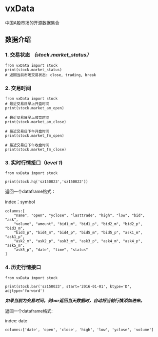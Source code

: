 # vxData

中国A股市场的开源数据集合

## 数据介绍

### 1. 交易状态 ___（stock.market_status）___

```
from vxData import stock
print(stock.market_status)
# 返回当前市场交易状态: close, trading, break
```

### 2. 交易时间
```
from vxData import stock
# 最近交易日早上开盘时间
print(stock.market_am_open)

# 最近交易日早上收盘时间
print(stock.market_am_close)

# 最近交易日下午开盘时间
print(stock.market_fm_open)

# 最近交易日下午收盘时间
print(stock.market_fm_close)
```

### 3. 实时行情接口（___level 1___)

```
from vxData import stock

print(stock.hq('sz150023','sz150022'))

```

返回一个dataframe格式：

index：symbol

 
```
columns:[
    "name", "open", "yclose", "lasttrade", "high", "low", "bid", "ask",
    "volume", "amount", "bid1_m", "bid1_p", "bid2_m", "bid2_p", "bid3_m",
    "bid3_p", "bid4_m", "bid4_p", "bid5_m", "bid5_p", "ask1_m", "ask1_p",
    "ask2_m", "ask2_p", "ask3_m", "ask3_p", "ask4_m", "ask4_p", "ask5_m",
    "ask5_p", "date", "time", "status"
]
```

### 4. 历史行情接口

```
from vxData import stock

print(stock.bar('sz150023', start='2016-01-01', ktype='D', adjtype='forward')

```

___如果当前为交易时间，则bar返回当天数据时，自动将当前行情添加进来。___


返回一个dataframe格式:

index: date

```
columns:['date', 'open', 'close', 'high', 'low', 'yclose', 'volume']
```
